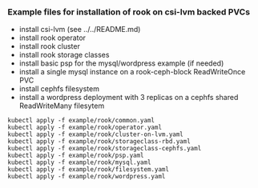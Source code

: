 ### Example files for installation of rook on csi-lvm backed PVCs

* install csi-lvm (see ../../README.md)
* install rook operator
* install rook cluster
* install rook storage classes
* install basic psp for the mysql/wordpress example (if needed)
* install a single mysql instance on a rook-ceph-block ReadWriteOnce PVC
* install cephfs filesystem
* install a wordpress deployment with 3 replicas on a cephfs shared ReadWriteMany filesytem


```
kubectl apply -f example/rook/common.yaml
kubectl apply -f example/rook/operator.yaml
kubectl apply -f example/rook/cluster-on-lvm.yaml
kubectl apply -f example/rook/storageclass-rbd.yaml
kubectl apply -f example/rook/storageclass-cephfs.yaml
kubectl apply -f example/rook/psp.yaml
kubectl apply -f example/rook/mysql.yaml
kubectl apply -f example/rook/filesystem.yaml
kubectl apply -f example/rook/wordpress.yaml
```
